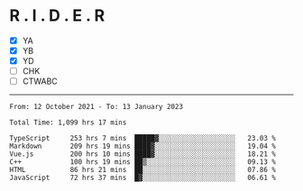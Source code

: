 # R . I . D . E . R

- [x] YA
- [x] YB
- [x] YD
- [ ] CHK
- [ ] CTWABC

---

<!--START_SECTION:waka-->

```text
From: 12 October 2021 - To: 13 January 2023

Total Time: 1,099 hrs 17 mins

TypeScript     253 hrs 7 mins  █████▓░░░░░░░░░░░░░░░░░░░   23.03 %
Markdown       209 hrs 19 mins ████▓░░░░░░░░░░░░░░░░░░░░   19.04 %
Vue.js         200 hrs 10 mins ████▓░░░░░░░░░░░░░░░░░░░░   18.21 %
C++            100 hrs 19 mins ██▒░░░░░░░░░░░░░░░░░░░░░░   09.13 %
HTML           86 hrs 21 mins  ██░░░░░░░░░░░░░░░░░░░░░░░   07.86 %
JavaScript     72 hrs 37 mins  █▓░░░░░░░░░░░░░░░░░░░░░░░   06.61 %
```

<!--END_SECTION:waka-->
